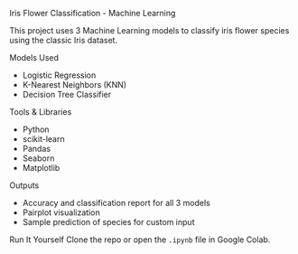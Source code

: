 Iris Flower Classification - Machine Learning

This project uses 3 Machine Learning models to classify iris flower species using the classic Iris dataset.

Models Used
- Logistic Regression
- K-Nearest Neighbors (KNN)
- Decision Tree Classifier

Tools & Libraries
- Python
- scikit-learn
- Pandas
- Seaborn
- Matplotlib

Outputs
- Accuracy and classification report for all 3 models
- Pairplot visualization
- Sample prediction of species for custom input

Run It Yourself
Clone the repo or open the `.ipynb` file in Google Colab.
